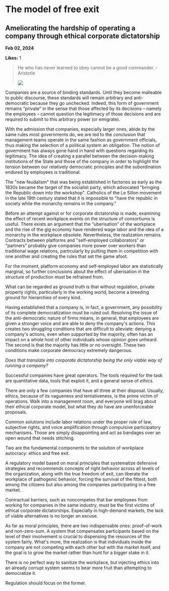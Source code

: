# The model of free exit

## Ameliorating the hardship of operating a company through ethical corporate dictatorship

**Feb 02, 2024**

**Likes:** 1

> He who has never learned to obey cannot be a good commander. - Aristotle
> 
> [![](https://substackcdn.com/image/fetch/w_1456,c_limit,f_auto,q_auto:good,fl_progressive:steep/https%3A%2F%2Fsubstack-post-media.s3.amazonaws.com%2Fpublic%2Fimages%2Fb9e2d41c-5c01-4c67-9142-08bc3cedb67a_1280x876.webp)](https://substackcdn.com/image/fetch/f_auto,q_auto:good,fl_progressive:steep/https%3A%2F%2Fsubstack-post-media.s3.amazonaws.com%2Fpublic%2Fimages%2Fb9e2d41c-5c01-4c67-9142-08bc3cedb67a_1280x876.webp)

Companies are a source of binding standards. Until they become malleable to public discourse, these standards will remain arbitrary and anti-democratic because they go unchecked. Indeed, this form of government remains “private” in the sense that those affected by its decisions – namely the employees – cannot question the legitimacy of those decisions and are required to submit to this arbitrary power (or emigrate).

With the admission that companies, especially larger ones, abide by the same rules most governments do, we are led to the conclusion that management teams operate in the same fashion as government officials, thus making the selection of a political system an obligation. The notion of government has always gone hand in hand with questions regarding its legitimacy. The idea of creating a parallel between the decision-making institutions of the State and those of the company in order to highlight the tension between our relatively democratic principles and the subordination endured by employees is traditional.

The "new feudalism" that was being established in factories as early as the 1830s became the target of the socialist party, which advocated "bringing the Republic down into the workshop". Catholics of the Le Sillon movement in the late 19th century stated that it is impossible to "have the republic in society while the monarchy remains in the company."

Before an attempt against or for corporate dictatorship is made, examining the effect of recent workplace events on the structure of consortiums is useful. There exists an argument that the “uberisation” of the workplace and the rise of the gig economy have rendered wage labor and the idea of a monarchy in the workplace obsolete. Nevertheless, the realization remains. Contracts between platforms and "self-employed collaborators" or "partners" probably give companies more power over workers than traditional wage relations, particularly by putting them in competition with one another and creating the rules that set the game afoot.

For the moment, platform economy and self-employed labor are statistically marginal, so further conclusions about the effect of uberisation in the structure of production must be refrained from.

What can be regarded as ground truth is that without regulation, private property rights, particularly in the working world, become a breeding ground for hierarchies of every kind.

Having established that a company is, in fact, a government, any possibility of its complete democratization must be ruled out. Resolving the issue of the anti-democratic nature of firms means, in general, that employees are given a stronger voice and are able to deny the company's actions. This creates two struggling conditions that are difficult to alleviate: denying a company's actions, even when supported by the majority, often has an impact on a whole host of other individuals whose opinion goes unheard. The second is that the majority has little or no oversight. These two conditions make corporate democracy extremely dangerous.

 _Does that translate into corporate dictatorship being the only viable way of running a company?_

Successful companies have great operators. The tools required for the task are quantitative data, tools that exploit it, and a general sense of _ethics_.

There are only a few companies that have all three at their disposal. Usually, ethics, because of its vagueness and tentativeness, is the prime victim of operations. Walk into a management room, and everyone will brag about their ethical corporate model, but what they do have are unenforceable proposals.

Common solutions include labor relations under the proper rule of law, subjective rights, and voice amplification through compulsive participatory mechanisms. Those are simply disappointing and act as bandages over an open wound that needs stitching.

Two are the fundamental components to the solution of workplace autocracy: ethics and free exit.

A regulatory model based on moral principles that systematize defensive strategies and recommends concepts of right behavior across all levels of the organization, along with the true freedom of exit, can liberate the workplace of pathogenic behavior, forcing the survival of the fittest, both among the citizens but also among the companies participating in a free market.

Contractual barriers, such as noncompetes that bar employees from working for companies in the same industry, must be the first victims of ethical corporate dictatorships. Especially in high-demand markets, the lack of viable alternatives is no longer an excuse.

As far as moral principles, there are two indispensable ones: proof-of-work and non-zero-sum. A system that compensates participants based on the level of their involvement is crucial to dispensing the resources of the system fairly. What's more, the realization is that individuals inside the company are not competing with each other but with the market itself, and the goal is to grow the market rather than hunt for a bigger stake in it.

There is no perfect way to sanitize the workplace, but injecting ethics into an already corrupt system seems to bear more fruit than attempting to democratize it.

Regulation should focus on the former.
